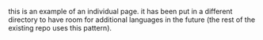 this is an example of an individual page. it has been put in a different directory to have room for additional languages in the future (the rest of the existing repo uses this pattern).
